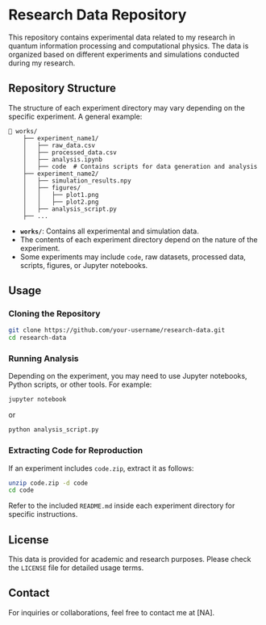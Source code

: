 # Research Data Repository

This repository contains experimental data related to my research in quantum information processing and computational physics. The data is organized based on different experiments and simulations conducted during my research.

## Repository Structure

The structure of each experiment directory may vary depending on the specific experiment. A general example:

```
📂 works/
    ├── experiment_name1/
    │   ├── raw_data.csv
    │   ├── processed_data.csv
    │   ├── analysis.ipynb
    │   ├── code  # Contains scripts for data generation and analysis
    ├── experiment_name2/
    │   ├── simulation_results.npy
    │   ├── figures/
    │   │   ├── plot1.png
    │   │   ├── plot2.png
    │   ├── analysis_script.py
    ├── ...
```

- **`works/`**: Contains all experimental and simulation data.
- The contents of each experiment directory depend on the nature of the experiment.
- Some experiments may include `code`, raw datasets, processed data, scripts, figures, or Jupyter notebooks.

## Usage

### Cloning the Repository

```bash
git clone https://github.com/your-username/research-data.git
cd research-data
```

### Running Analysis

Depending on the experiment, you may need to use Jupyter notebooks, Python scripts, or other tools. For example:

```bash
jupyter notebook
```

or

```bash
python analysis_script.py
```

### Extracting Code for Reproduction

If an experiment includes `code.zip`, extract it as follows:

```bash
unzip code.zip -d code
cd code
```

Refer to the included `README.md` inside each experiment directory for specific instructions.

## License

This data is provided for academic and research purposes. Please check the `LICENSE` file for detailed usage terms.

## Contact

For inquiries or collaborations, feel free to contact me at [NA].

